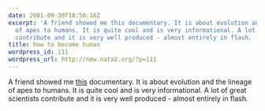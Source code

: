 ```yaml
---
date: 2001-09-30T18:50:16Z
excerpt: 'A friend showed me this documentary. It is about evolution and the lineage
  of apes to humans. It is quite cool and is very informational. A lot of great scientists
  contribute and it is very well produced - almost entirely in flash. '
title: how to become human
wordpress_id: 111
wordpress_url: http://new.nata2.org/?p=111
---
```


A friend showed me <a href="http://www.becominghuman.org/">this</a> documentary. It is about evolution and the lineage of apes to humans. It is quite cool and is very informational. A lot of great scientists contribute and it is very well produced - almost entirely in flash. 
